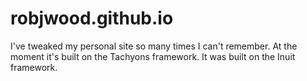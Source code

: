 # robjwood.github.io

I've tweaked my personal site so many times I can't remember. At the moment it's built on the Tachyons framework. It was built on the Inuit framework. 
